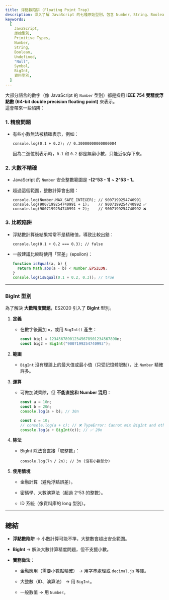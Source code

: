 ```yaml
---
title: 浮點數陷阱 (Floating Point Trap)
description: 深入了解 JavaScript 的七種原始型別，包含 Number、String、Boolean、Undefined、Null、Symbol、BigInt 的特性與使用方法
keywords:
  [
    JavaScript,
    原始型別,
    Primitive Types,
    Number,
    String,
    Boolean,
    Undefined,
    "Null",
    Symbol,
    BigInt,
    資料型別,
  ]
---
```


大部分語言的數字（像 JavaScript 的 `Number` 型別）都是採用 **IEEE 754 雙精度浮點數 (64-bit double precision floating point)** 來表示。\
這會帶來一些陷阱：

### 1. **精度問題**

   - 有些小數無法被精確表示，例如：

      ```
      console.log(0.1 + 0.2); // 0.30000000000000004
      ```

      因為二進位制表示時，`0.1` 和 `0.2` 都是無窮小數，只能近似存下來。

### 2. **大數不精確**

   - JavaScript 的 `Number` 安全整數範圍是 **\-(2^53 - 1) \~ 2^53 - 1**。

   - 超過這個範圍，整數計算會出錯：

      ```
      console.log(Number.MAX_SAFE_INTEGER); // 9007199254740991
      console.log(9007199254740991 + 1);    // 9007199254740992 ✅
      console.log(9007199254740991 + 2);    // 9007199254740992 ❌
      ```

### 3. **比較陷阱**

   - 浮點數計算後結果常常不是精確值，導致比較出錯：

      ```
      console.log(0.1 + 0.2 === 0.3); // false
      ```

   - 一般建議比較時使用「容差」(epsilon)：

      ```javascript
      function isEqual(a, b) {
        return Math.abs(a - b) < Number.EPSILON;
      }
      console.log(isEqual(0.1 + 0.2, 0.3)); // true
      ```

---

### BigInt 型別

為了解決 **大數精度問題**，ES2020 引入了 **BigInt** 型別。

1. **定義**

   - 在數字後面加 `n`，或用 `BigInt()` 產生：

      ```javascript
      const big1 = 123456789012345678901234567890n;
      const big2 = BigInt("9007199254740993");
      ```

2. **範圍**

   - `BigInt` 沒有理論上的最大值或最小值（只受記憶體限制），比 `Number` 精確許多。

3. **運算**

   - 可做加減乘除，但 **不能直接和 Number 混用**：

      ```javascript
      const a = 10n;
      const b = 20n;
      console.log(a + b); // 30n
      
      const c = 10; 
      // console.log(a + c); // ❌ TypeError: Cannot mix BigInt and other types
      console.log(a + BigInt(c)); // ✅ 20n
      ```

4. **除法**

   - BigInt 除法會直接「取整數」：

      ```
      console.log(7n / 2n); // 3n (沒有小數部分)
      ```

5. **使用情境**

   - 金融計算（避免浮點誤差）。

   - 密碼學、大數演算法（超過 2^53 的整數）。

   - ID 系統（像資料庫的 long 型別）。

---

##  總結

- **浮點數陷阱** → 小數計算可能不準，大整數會超出安全範圍。

- **BigInt** → 解決大數計算精度問題，但不支援小數。

- **實務做法**：

   - 金融應用（需要小數點精確） → 用字串處理或 `decimal.js` 等庫。

   - 大整數（ID、演算法） → 用 `BigInt`。

   - 一般數值 → 用 `Number`。


